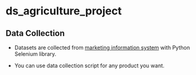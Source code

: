 # ds_agriculture_project

## Data Collection

* Datasets are collected from [marketing information system](https://www.google.com](http://webapps.daff.gov.za/amis/amis_price_search.jsp)http://webapps.daff.gov.za/amis/amis_price_search.jsp) with Python Selenium library.

* You can use data collection script for any product you want.

